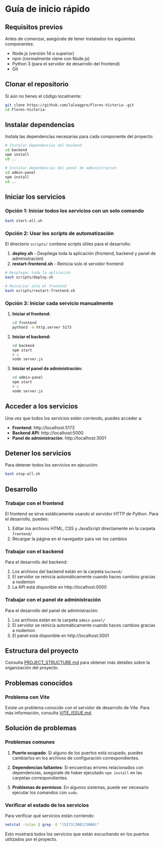 # Guía de inicio rápido

## Requisitos previos

Antes de comenzar, asegúrate de tener instalados los siguientes componentes:

- Node.js (versión 14 o superior)
- npm (normalmente viene con Node.js)
- Python 3 (para el servidor de desarrollo del frontend)
- Git

## Clonar el repositorio

Si aún no tienes el código localmente:

```bash
git clone https://github.com/laloaggro/Flores-Victoria-.git
cd Flores-Victoria-
```

## Instalar dependencias

Instala las dependencias necesarias para cada componente del proyecto:

```bash
# Instalar dependencias del backend
cd backend
npm install
cd ..

# Instalar dependencias del panel de administración
cd admin-panel
npm install
cd ..
```

## Iniciar los servicios

### Opción 1: Iniciar todos los servicios con un solo comando

```bash
bash start-all.sh
```

### Opción 2: Usar los scripts de automatización

El directorio `scripts/` contiene scripts útiles para el desarrollo:

1. **deploy.sh** - Despliega toda la aplicación (frontend, backend y panel de administración)
2. **restart-frontend.sh** - Reinicia solo el servidor frontend

```bash
# Desplegar toda la aplicación
bash scripts/deploy.sh

# Reiniciar solo el frontend
bash scripts/restart-frontend.sh
```

### Opción 3: Iniciar cada servicio manualmente

1. **Iniciar el frontend:**
   ```bash
   cd frontend
   python3 -m http.server 5173
   ```

2. **Iniciar el backend:**
   ```bash
   cd backend
   npm start
   # o
   node server.js
   ```

3. **Iniciar el panel de administración:**
   ```bash
   cd admin-panel
   npm start
   # o
   node server.js
   ```

## Acceder a los servicios

Una vez que todos los servicios estén corriendo, puedes acceder a:

- **Frontend**: http://localhost:5173
- **Backend API**: http://localhost:5000
- **Panel de administración**: http://localhost:3001

## Detener los servicios

Para detener todos los servicios en ejecución:

```bash
bash stop-all.sh
```

## Desarrollo

### Trabajar con el frontend

El frontend se sirve estáticamente usando el servidor HTTP de Python. Para el desarrollo, puedes:

1. Editar los archivos HTML, CSS y JavaScript directamente en la carpeta `frontend/`
2. Recargar la página en el navegador para ver los cambios

### Trabajar con el backend

Para el desarrollo del backend:

1. Los archivos del backend están en la carpeta `backend/`
2. El servidor se reinicia automáticamente cuando haces cambios gracias a nodemon
3. La API está disponible en http://localhost:5000

### Trabajar con el panel de administración

Para el desarrollo del panel de administración:

1. Los archivos están en la carpeta `admin-panel/`
2. El servidor se reinicia automáticamente cuando haces cambios gracias a nodemon
3. El panel está disponible en http://localhost:3001

## Estructura del proyecto

Consulta [PROJECT_STRUCTURE.md](PROJECT_STRUCTURE.md) para obtener más detalles sobre la organización del proyecto.

## Problemas conocidos

### Problema con Vite

Existe un problema conocido con el servidor de desarrollo de Vite. Para más información, consulta [VITE_ISSUE.md](VITE_ISSUE.md).

## Solución de problemas

### Problemas comunes

1. **Puerto ocupado**: Si alguno de los puertos está ocupado, puedes cambiarlos en los archivos de configuración correspondientes.

2. **Dependencias faltantes**: Si encuentras errores relacionados con dependencias, asegúrate de haber ejecutado `npm install` en las carpetas correspondientes.

3. **Problemas de permisos**: En algunos sistemas, puede ser necesario ejecutar los comandos con `sudo`.

### Verificar el estado de los servicios

Para verificar qué servicios están corriendo:

```bash
netstat -tulpn | grep -E "(5173|3001|5000)"
```

Esto mostrará todos los servicios que están escuchando en los puertos utilizados por el proyecto.